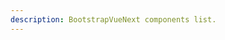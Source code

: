 ```yaml
---
description: BootstrapVueNext components list.
---
```


<TableOfContentsCard v-for="component in data" :key="component.name" class="my-3" :name="component.name" :description="component.description" :route="component.url" />

<script setup lang="ts">
import {data} from '../data/components.data'
import TableOfContentsCard from '../components/TableOfContentsCard.vue'
</script>

